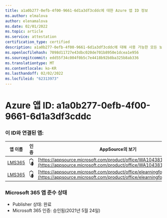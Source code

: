 ```yaml
---
title: a1a0b277-0efb-4f00-9661-6d1a3df3cddc에 대한 Azure 앱 ID 정보
ms.author: elmalova
author: elenamalova
ms.date: 02/01/2022
ms.topic: article
ms.service: attestation
certification_type: certified
description: a1a0b277-0efb-4f00-9661-6d1a3df3cddc에 대해 사용 가능한 모든 보안 및 규정 준수 정보입니다.
ms.openlocfilehash: 7098d11727e43dbc020de701b8950e1dcea1e956
ms.sourcegitcommit: edd55f34c004f0b5c7e4418b92b8ba325b8ab336
ms.translationtype: MT
ms.contentlocale: ko-KR
ms.lasthandoff: 02/02/2022
ms.locfileid: "62313973"
---
```

# <a name="azure-app-id-a1a0b277-0efb-4f00-9661-6d1a3df3cddc"></a>Azure 앱 ID: a1a0b277-0efb-4f00-9661-6d1a3df3cddc


### <a name="apps-associated-with-this-id"></a>이 ID와 연결된 앱:
| **앱 이름** | **인증** | **AppSource의 보기** |
|--------------|---------------|-----------------------|
| [LMS365](https://docs.microsoft.com/microsoft-365-app-certification/forward/WA104381467) | <img alt="Certified application badge" src="../media/certified-badge.png" height="25" width="25" /> | [https://appsource.microsoft.com/product/office/WA104381467](https://appsource.microsoft.com/product/office/WA104381467) |
| [LMS365](https://docs.microsoft.com/microsoft-365-app-certification/forward/elearningforce.lms365_spfx) | <img alt="Certified application badge" src="../media/certified-badge.png" height="25" width="25" /> | [https://appsource.microsoft.com/product/office/elearningforce.lms365_spfx](https://appsource.microsoft.com/product/office/elearningforce.lms365_spfx) |

### <a name="microsoft-365-app-compliance-status"></a>Microsoft 365 앱 준수 상태
- Publisher 상태: 완료
- Microsoft 365 인증: 승인됨(2021년 5월 24일)

